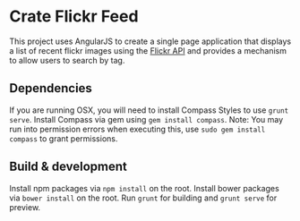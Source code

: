 # Crate Flickr Feed

This project uses AngularJS to create a single page application that displays a list of recent flickr images using the [Flickr API](https://www.flickr.com/services/feeds/docs/photos_public/) and provides a mechanism to allow users to search by tag.

## Dependencies

If you are running OSX, you will need to install Compass Styles to use `grunt serve`. Install Compass via gem using `gem install compass`. Note: You may run into permission errors when executing this, use `sudo gem install compass` to grant permissions.

## Build & development

Install npm packages via `npm install` on the root.
Install bower packages via `bower install` on the root.
Run `grunt` for building and `grunt serve` for preview.